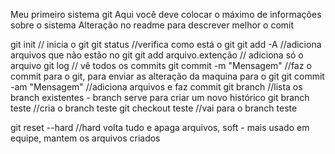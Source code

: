 Meu primeiro sistema git
Aqui você deve colocar o máximo de informações sobre o sistema
Alteração no readme para descrever melhor o comit

git init // inicia o git
git status //verifica como está o git
git add -A //adiciona arquivos que não estão no git
git add arquivo.extenção // adiciona só o arquivo
git log // vê todos os commits
git commit -m "Mensagem" //faz o commit para o git, para enviar as alteração da maquina para o git
git commit -am "Mensagem" //adiciona arquivos e faz commit
git branch //lista os branch existentes - branch serve para criar um novo histórico
git branch teste //cria o branch teste
git checkout teste //vai para o branch teste

git reset --hard //hard volta tudo e apaga arquivos, soft - mais usado em equipe, mantem os arquivos criados
